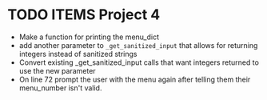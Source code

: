 # TODO ITEMS Project 4

- Make a function for printing the menu_dict
- add another parameter to `_get_sanitized_input` that allows for returning integers instead of sanitized strings
- Convert existing _get_sanitized_input calls that want integers returned to use the new parameter
- On line 72 prompt the user with the menu again after telling them their menu_number isn't valid.